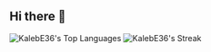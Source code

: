 ## Hi there 👋

<!--
**KalebE36/KalebE36** is a ✨ _special_ ✨ repository because its `README.md` (this file) appears on your GitHub profile.

Here are some ideas to get you started:

- 🔭 I’m currently working on ...
- 🌱 I’m currently learning ...
- 👯 I’m looking to collaborate on ...
- 🤔 I’m looking for help with ...
- 💬 Ask me about ...
- 📫 How to reach me: ...
- 😄 Pronouns: ...
- ⚡ Fun fact: ...
-->
![KalebE36's Top Languages](https://github-readme-stats.vercel.app/api/top-langs/?username=KalebE36&theme=vue-dark&show_icons=true&hide_border=true&layout=compact&width=495&height=495)
![KalebE36's Streak](https://github-readme-streak-stats.herokuapp.com/?user=KalebE36&theme=vue-dark&hide_border=true&width=495&height=495)
